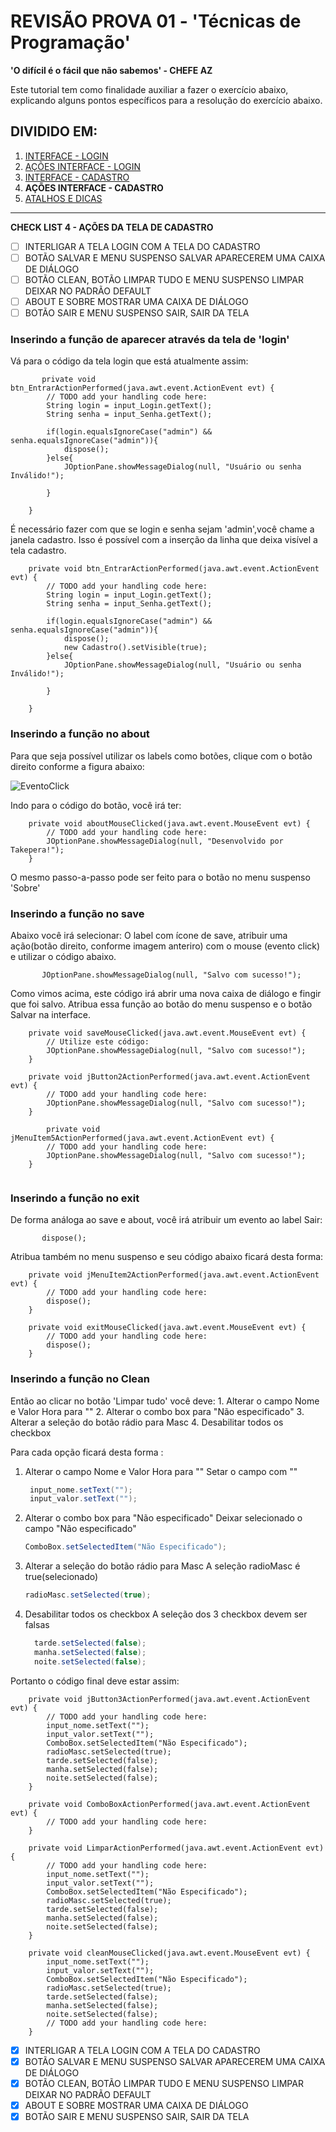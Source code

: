# REVISÃO PROVA 01 - 'Técnicas de Programação' 

**'O difícil é o fácil que não sabemos' - CHEFE AZ**

Este tutorial tem como finalidade auxiliar a fazer o exercício abaixo, explicando alguns pontos específicos para a resolução do exercício abaixo.

## DIVIDIDO EM:
1. [INTERFACE - LOGIN](01%20-%20INTERFACE%20-%20LOGIN.md)
2. [AÇÕES INTERFACE - LOGIN](02%20-%20AÇÕES%20INTERFACE%20-%20LOGIN.md)
3. [INTERFACE - CADASTRO](03%20-%20INTERFACE%20-CADASTRO.md)
4. **AÇÕES INTERFACE - CADASTRO**
5. [ATALHOS E DICAS](05%20-%20ATALHOS%20e%20DICAS.md)
---
**CHECK LIST 4 - AÇÕES DA TELA DE CADASTRO**
- [ ] INTERLIGAR A TELA LOGIN COM A TELA DO CADASTRO
- [ ] BOTÃO SALVAR E MENU SUSPENSO SALVAR APARECEREM UMA CAIXA DE DIÁLOGO
- [ ] BOTÃO CLEAN, BOTÃO LIMPAR TUDO E MENU SUSPENSO LIMPAR DEIXAR NO PADRÃO DEFAULT
- [ ] ABOUT E SOBRE MOSTRAR UMA CAIXA DE DIÁLOGO
- [ ] BOTÃO SAIR E MENU SUSPENSO SAIR, SAIR DA TELA

### Inserindo a função de aparecer através da tela de 'login'

Vá para o código da tela login que está atualmente assim:

```
       private void btn_EntrarActionPerformed(java.awt.event.ActionEvent evt) {                                           
        // TODO add your handling code here:
        String login = input_Login.getText();
        String senha = input_Senha.getText();
        
        if(login.equalsIgnoreCase("admin") && senha.equalsIgnoreCase("admin")){
            dispose();
        }else{
            JOptionPane.showMessageDialog(null, "Usuário ou senha Inválido!");
                    
        }
        
    } 

```
    
   É necessário fazer com que se login e senha sejam 'admin',você chame a janela cadastro.
    Isso é possível com a inserção da linha que deixa visível a tela cadastro. 
    
    
```
    private void btn_EntrarActionPerformed(java.awt.event.ActionEvent evt) {                                           
        // TODO add your handling code here:
        String login = input_Login.getText();
        String senha = input_Senha.getText();
        
        if(login.equalsIgnoreCase("admin") && senha.equalsIgnoreCase("admin")){
            dispose();
            new Cadastro().setVisible(true);
        }else{
            JOptionPane.showMessageDialog(null, "Usuário ou senha Inválido!");
                    
        }
        
    }      
```

### Inserindo a função no about
       
   Para que seja possível utilizar os labels como botões, clique com o botão direito conforme a figura abaixo:
   
![EventoClick](img/25.png)

Indo para o código do botão, você irá ter:

```
    private void aboutMouseClicked(java.awt.event.MouseEvent evt) {                                   
        // TODO add your handling code here:
        JOptionPane.showMessageDialog(null, "Desenvolvido por Takepera!");
    } 

```

O mesmo passo-a-passo pode ser feito para o botão no menu suspenso 'Sobre'

### Inserindo a função no save

Abaixo você irá selecionar:
       O label com ícone de save, atribuir uma ação(botão direito, conforme imagem anteriro) com o mouse (evento click) e utilizar o código abaixo. 
``` 
       JOptionPane.showMessageDialog(null, "Salvo com sucesso!");
```   
Como vimos acima, este código irá abrir uma nova caixa de diálogo e fingir que foi salvo.
Atribua essa função ao botão do menu suspenso e o botão Salvar na interface.

```
    private void saveMouseClicked(java.awt.event.MouseEvent evt) {                                  
        // Utilize este código:
        JOptionPane.showMessageDialog(null, "Salvo com sucesso!");
    }                                 

    private void jButton2ActionPerformed(java.awt.event.ActionEvent evt) {                                         
        // TODO add your handling code here:
        JOptionPane.showMessageDialog(null, "Salvo com sucesso!");
    }   
    
        private void jMenuItem5ActionPerformed(java.awt.event.ActionEvent evt) {                                           
        // TODO add your handling code here:
        JOptionPane.showMessageDialog(null, "Salvo com sucesso!");
    }  
    
```

### Inserindo a função no exit

De forma análoga ao save e about, você irá atribuir um evento ao label Sair:

```
       dispose();
```
Atribua também no menu suspenso e seu código abaixo ficará desta forma:

```
    private void jMenuItem2ActionPerformed(java.awt.event.ActionEvent evt) {                                           
        // TODO add your handling code here:
        dispose();
    }                                          

    private void exitMouseClicked(java.awt.event.MouseEvent evt) {                                  
        // TODO add your handling code here:
        dispose();
    }   
```
### Inserindo a função no Clean

Então ao clicar no botão 'Limpar tudo' você deve:
       1. Alterar o campo Nome e Valor Hora para ""
       2. Alterar o combo box para "Não especificado"
       3. Alterar a seleção do botão rádio para Masc
       4. Desabilitar todos os checkbox

Para cada opção ficará desta forma :
   1. Alterar o campo Nome e Valor Hora para ""
       Setar o campo com ""
   
       ```java
        input_nome.setText("");
        input_valor.setText("");    
       ```
       
   2. Alterar o combo box para "Não especificado"
       Deixar selecionado o campo "Não especificado"
       ```java
       ComboBox.setSelectedItem("Não Especificado");
       ```
   3. Alterar a seleção do botão rádio para Masc
      A seleção radioMasc é true(selecionado)
    
       ```java
       radioMasc.setSelected(true);
       ``` 
   4. Desabilitar todos os checkbox
     A seleção dos 3 checkbox devem ser falsas
      ```java
        tarde.setSelected(false);
        manha.setSelected(false);
        noite.setSelected(false);
       ``` 
   Portanto o código final deve estar assim:
   
```
    private void jButton3ActionPerformed(java.awt.event.ActionEvent evt) {                                         
        // TODO add your handling code here:
        input_nome.setText("");
        input_valor.setText("");
        ComboBox.setSelectedItem("Não Especificado");
        radioMasc.setSelected(true);
        tarde.setSelected(false);
        manha.setSelected(false);
        noite.setSelected(false);
    }                                        

    private void ComboBoxActionPerformed(java.awt.event.ActionEvent evt) {                                         
        // TODO add your handling code here:
    }                                        

    private void LimparActionPerformed(java.awt.event.ActionEvent evt) {                                       
        // TODO add your handling code here:
        input_nome.setText("");
        input_valor.setText("");
        ComboBox.setSelectedItem("Não Especificado");
        radioMasc.setSelected(true);
        tarde.setSelected(false);
        manha.setSelected(false);
        noite.setSelected(false);
    }                                      

    private void cleanMouseClicked(java.awt.event.MouseEvent evt) {                                   
        input_nome.setText("");
        input_valor.setText("");
        ComboBox.setSelectedItem("Não Especificado");
        radioMasc.setSelected(true);
        tarde.setSelected(false);
        manha.setSelected(false);
        noite.setSelected(false);
        // TODO add your handling code here:
    }   
```


- [X] INTERLIGAR A TELA LOGIN COM A TELA DO CADASTRO
- [X] BOTÃO SALVAR E MENU SUSPENSO SALVAR APARECEREM UMA CAIXA DE DIÁLOGO
- [X] BOTÃO CLEAN, BOTÃO LIMPAR TUDO E MENU SUSPENSO LIMPAR DEIXAR NO PADRÃO DEFAULT
- [X] ABOUT E SOBRE MOSTRAR UMA CAIXA DE DIÁLOGO
- [X] BOTÃO SAIR E MENU SUSPENSO SAIR, SAIR DA TELA
